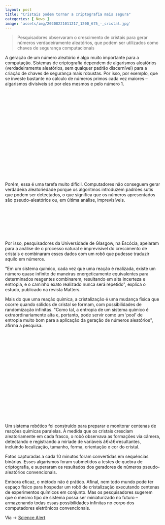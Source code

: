 ```yaml
---
layout: post
title: "Cristais podem tornar a criptografia mais segura"
categories: [ News ]
image: 'assets/img/20200221011217_1200_675_-_cristal.jpg'
---
```


> Pesquisadores observaram o crescimento de cristais para gerar números verdadeiramente aleatórios, que podem ser utilizados como chaves de segurança computacionais

A geração de um número aleatório é algo muito importante para a computação. Sistemas de criptografia dependem de algarismos aleatórios (verdadeiramente aleatórios, sem qualquer padrão discernível) para a criação de chaves de segurança mais robustas. Por isso, por exemplo, que se investe bastante no cálculo de números primos cada vez maiores – algarismos divisíveis só por eles mesmos e pelo número 1.

<!-- QUADRADO -->
<script async src="//pagead2.googlesyndication.com/pagead/js/adsbygoogle.js"></script>
<ins class="adsbygoogle"
style="display:inline-block;width:336px;height:280px"
data-ad-client="ca-pub-2838251107855362"
data-ad-slot="5351066970"></ins>
<script>
(adsbygoogle = window.adsbygoogle || []).push({});
</script>

Porém, essa é uma tarefa muito difícil. Computadores não conseguem gerar verdadeira aleatoriedade porque os algoritmos introduzem padrões sutis que podem ser detectados, o que significa que os números apresentados são pseudo-aleatórios ou, em última análise, imprevisíveis.

<!-- MINI ANÚNCIO -->
<script async src="//pagead2.googlesyndication.com/pagead/js/adsbygoogle.js"></script>
<!-- Games Root -->
<ins class="adsbygoogle"
style="display:inline-block;width:730px;height:95px"
data-ad-client="ca-pub-2838251107855362"
data-ad-slot="5351066970"></ins>
<script>
(adsbygoogle = window.adsbygoogle || []).push({});
</script>

Por isso, pesquisadores da Universidade de Glasgow, na Escócia, apelaram para a análise de o processo natural e imprevisível do crescimento de cristais e combinaram esses dados com um robô que pudesse traduzir aquilo em números.

<!-- RETANGULO LARGO 2 -->
<script async src="//pagead2.googlesyndication.com/pagead/js/adsbygoogle.js"></script>
<ins class="adsbygoogle"
style="display:block; text-align:center;"
data-ad-layout="in-article"
data-ad-format="fluid"
data-ad-client="ca-pub-2838251107855362"
data-ad-slot="8549252987"></ins>
<script>
(adsbygoogle = window.adsbygoogle || []).push({});
</script>

"Em um sistema químico, cada vez que uma reação é realizada, existe um número quase infinito de maneiras energeticamente equivalentes para determinados reagentes combinarem, resultando em alta incerteza e entropia, e o caminho exato realizado nunca será repetido", explica o estudo, publicado na revista Matters.

<!-- RETANGULO LARGO -->
<script async src="https://pagead2.googlesyndication.com/pagead/js/adsbygoogle.js"></script>
<!-- Informat -->
<ins class="adsbygoogle"
style="display:block"
data-ad-client="ca-pub-2838251107855362"
data-ad-slot="2327980059"
data-ad-format="auto"
data-full-width-responsive="true"></ins>
<script>
(adsbygoogle = window.adsbygoogle || []).push({});
</script>

Mais do que uma reação química, a cristalização é uma mudança física que ocorre quando sólidos de cristal se formam, com possibilidades de randomização infinitas. "Como tal, a entropia de um sistema químico é extraordinariamente alta e, portanto, pode servir como um ‘pool’ de entropia muito bom para a aplicação da geração de números aleatórios", afirma a pesquisa.

<!-- QUADRADO -->
<script async src="//pagead2.googlesyndication.com/pagead/js/adsbygoogle.js"></script>
<ins class="adsbygoogle"
style="display:inline-block;width:336px;height:280px"
data-ad-client="ca-pub-2838251107855362"
data-ad-slot="5351066970"></ins>
<script>
(adsbygoogle = window.adsbygoogle || []).push({});
</script>

Um sistema robótico foi construído para preparar e monitorar centenas de reações químicas paralelas. À medida que os cristais cresciam aleatoriamente em cada frasco, o robô observava as formações via câmera, detectando e registrando a miríade de variáveis â€‹â€‹resultantes, incluindo localização, tamanho, forma, orientação e cor do cristal.

Fotos capturadas a cada 10 minutos foram convertidas em sequências binárias. Esses algarismos foram submetidos a testes de quebra de criptografia, e superaram os resultados dos geradores de números pseudo-aleatórios convencionais.

Embora eficaz, o método não é prático. Afinal, nem todo mundo pode ter espaço físico para hospedar um robô de cristalização executando centenas de experimentos químicos em conjunto. Mas os pesquisadores sugerem que o mesmo tipo de sistema possa ser miniaturizado no futuro – armazenando todas essas possibilidades infinitas no corpo dos computadores eletrônicos convencionais.

Via → [Science Alert](https://www.sciencealert.com/scientists-use-crystals-to-generate-truly-random-numbers-in-first-for-chemistry)
